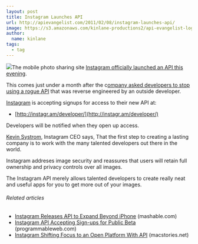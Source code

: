 ```yaml
---
layout: post
title: Instagram Launches API
url: http://apievangelist.com/2011/02/08/instagram-launches-api/
image: https://s3.amazonaws.com/kinlane-productions2/api-evangelist-logos/api-evangelist-butterfly-vertical.png
author:
  name: kinlane
tags:
  - tag
---
```

[![](http://kinlane-productions2.s3.amazonaws.com/instagram.PNG)](http://instagr.am/)The mobile photo sharing site [Instagram officially launched an API this evening](http://instagr.am/blog/40/instagram-api).

This comes just under a month after the c[ompany asked developers to stop using a rogue API](http://blog.programmableweb.com/2011/01/12/instagram-shuts-down-third-party-developers-plans-official-api/) that was reverse engineered by an outside developer.

[Instagram](http://instagr.am/) is accepting signups for access to their new API at:

*   [http://instagr.am/developer/](http://instagr.am/developer/)

Developers will be notified when they open up access.

[Kevin Systrom](http://www.crunchbase.com/person/kevin-systrom "Kevin Systrom"), Instagram CEO says, That the first step to creating a lasting company is to work with the many talented developers out there in the world.

Instagram addreses image security and reassures that users will retain full ownership and privacy controls over all images.

The Instagram API merely allows talented developers to create really neat and useful apps for you to get more out of your images.

###### Related articles

*   [Instagram Releases API to Expand Beyond iPhone](http://mashable.com/2011/02/08/instagram-api/) (mashable.com)
*   [Instagram API Accepting Sign-ups for Public Beta](http://blog.programmableweb.com/2011/02/07/instagram-api-accepting-sign-ups-for-public-beta/) (programmableweb.com)
*   [Instagram Shifting Focus to an Open Platform With API](http://www.macstories.net/news/instagram-shifting-focus-to-an-open-platform-with-api/) (macstories.net)
